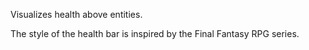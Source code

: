 Visualizes health above entities. 

The style of the health bar is inspired by the Final Fantasy RPG series.